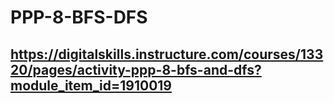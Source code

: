 # PPP-8-BFS-DFS

## https://digitalskills.instructure.com/courses/13320/pages/activity-ppp-8-bfs-and-dfs?module_item_id=1910019
